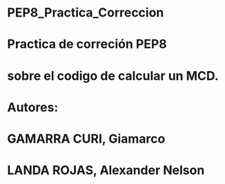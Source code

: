 # PEP8_Practica_Correccion
# Practica de correción PEP8 
# sobre el codigo de calcular un MCD.
# Autores:
# GAMARRA CURI, Giamarco
# LANDA ROJAS, Alexander Nelson
